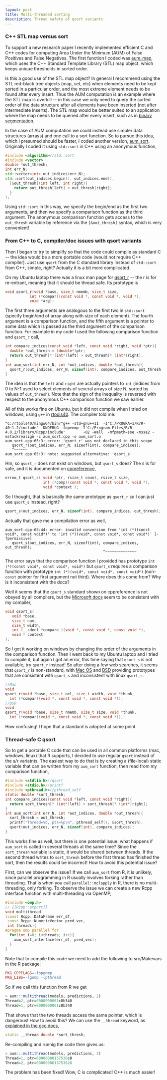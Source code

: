 ```yaml
---
layout: post
title: Multi-threaded sorting
description: Thread safety of qsort variants
---
```


### C++ STL map versus sort

To support a new research paper I recently implemented efficient C and
C++ codes for computing Area Under the Minimum (AUM) of False
Positives and False Negatives.  The first function I coded was
[aum_map](https://github.com/tdhock/aum/blob/main/src/aum_map.cpp),
which uses the C++ Standard Template Library (STL) map object, which
keeps unique thresholds in sorted order. 

Is this a good use of the STL map object? In general I recommend using
the STL red-black tree objects (map, set, etc) when elements need to
be kept sorted in a particular order, and the most extreme element
needs to be found after every insert. Thus the AUM computation is an
example where the STL map is overkill -- in this case we only need to
query the sorted order of the data structure after all elements have
been inserted (not after intermediate inserts). The STL map would be
better suited to an application where the map needs to be queried
after every insert, such as in [binary
segmentation](https://github.com/tdhock/binsegRcpp/blob/master/src/binseg_normal.cpp).

In the case of AUM computation we could instead use simpler data
structures (arrays) and one call to a sort function. So to pursue this
idea, which I presumed should be faster, I coded another version,
[aum_sort](https://github.com/tdhock/aum/blob/main/src/aum_sort.cpp).
Originally I coded it using `std::sort` in C++ using an anonymous
function,

```c++
#include <algorithm>//std::sort
#include <vector>
double *out_thresh;
int err_N;
std::vector<int> out_indices(err_N);
std::sort(out_indices.begin(), out_indices.end(),
  [&out_thresh](int left, int right){
    return out_thresh[left] < out_thresh[right];
  }
);
```

Using `std::sort` in this way, we specify the begin/end as the first
two arguments, and then we specify a comparison function as the third
argument. The anonymous comparison function gets access to the
`out_thresh` variable by reference via the `[&out_thresh]` syntax,
which is very convenient! 

### From C++ to C, compiler/doc issues with qsort variants

Then I began to try to simplify so that the code could compile as
standard C -- the idea would be a more portable code (would not
require C++ compiler). Just use `qsort` from the C standard library
instead of `std::sort` from C++, simple, right? Actually it is a bit
more complicated.

On my Ubuntu laptop there was a linux man page for
[qsort_r](https://linux.die.net/man/3/qsort_r) -- the r is for
re-entrant, meaning that it should be thread safe. Its prototype is

```c
void qsort_r(void *base, size_t nmemb, size_t size,
           int (*compar)(const void *, const void *, void *),
           void *arg);
```

The first three arguments are analogous to the first two in
`std::sort` (specify begin/end of array along with size of each
element). The fourth argument is a comparison function, and the fifth
argument is a pointer to some data which is passed as the third
argument of the comparison function. For example in my code I used the
following comparison function and `qsort_r` call,

```c
int compare_indices(const void *left, const void *right, void *ptr){
  double *out_thresh = (double*)ptr;
  return out_thresh[* (int*)left] > out_thresh[* (int*)right];
}
int aum_sort(int err_N, int *out_indices, double *out_thresh){
  qsort_r(out_indices, err_N, sizeof(int), compare_indices, out_thresh);
}
```

The idea is that the `left` and `right` are actually pointers to `int`
(indices from 0 to N-1 used to select elements of several arrays of
size N, sorted by values of `out_thresh`). Note that the sign of the
inequality is reversed with respect to the anonymous C++ comparison
function we saw earlier.

All of this works fine on Ubuntu, but it did not compile when I tried
on windows, using `g++` in
[rtools40](https://cran.r-project.org/bin/windows/Rtools/). The
compiler told me:

```compilation
"C:/rtools40/mingw64/bin/"g++ -std=gnu++11  -I"C:/PROGRA~1/R/R-40~1.2/include" -DNDEBUG -fopenmp -I'C:/Program Files/R/R-4.0.2/library/Rcpp/include'        -O2 -Wall  -mfpmath=sse -msse2 -mstackrealign -c aum_sort.cpp -o aum_sort.o
aum_sort.cpp:65:3: error: 'qsort_r' was not declared in this scope
   qsort_r(out_indices, err_N, sizeof(int), compare_indices);
   ^~~~~~~
aum_sort.cpp:65:3: note: suggested alternative: 'qsort_s'
```

Hm, so `qsort_r` does not exist on windows, but `qsort_s` does? The s
is for safe, and it is documented on
[cppreference](https://en.cppreference.com/w/c/algorithm/qsort),

```c
errno_t qsort_s( void *ptr, rsize_t count, rsize_t size,
                 int (*comp)(const void *, const void *, void *),
                 void *context );
```

So I thought, that is basically the same prototype as `qsort_r` so I
can just use `qsort_s` instead, right?

```c
qsort_s(out_indices, err_N, sizeof(int), compare_indices, out_thresh);
```

Actually that gave me a compilation error as well,

```compilation
aum_sort.cpp:65:44: error: invalid conversion from 'int (*)(const void*, const void*)' to 'int (*)(void*, const void*, const void*)' [-fpermissive]
   qsort_s(out_indices, err_N, sizeof(int), compare_indices, out_thresh);
                                            ^~~~~~~~~~~~~~~
```

The error says that the comparison function I provided has prototype
`int (*)(const void*, const void*, void*)` but `qsort_s` requires a
comparison function with prototype `int (*)(void*, const void*, const
 void*)` (non-`const` pointer for first argument not third). Where
 does this come from? Why is it inconsistent with the docs?
 
Well it seems that the `qsort_s` standard shown on cppreference is not
obeyed by all compilers, but the [Microsoft
docs](https://docs.microsoft.com/en-us/cpp/c-runtime-library/reference/qsort-s?view=msvc-160)
seem to be consistent with my compiler,

```c
void qsort_s(
   void *base,
   size_t num,
   size_t width,
   int (__cdecl *compare )(void *, const void *, const void *),
   void * context
);
```

So I got it working on windows by changing the order of the arguments
in the comparison function. Then I went back to my Ubuntu laptop and I
tried to compile it, but again I got an error, this time saying that
`qsort_s` is not available, try `qsort_r` instead! So after doing a
few web searches, it seems that `qsort_r` is non-standard, with [Mac
OS](https://developer.apple.com/library/archive/documentation/System/Conceptual/ManPages_iPhoneOS/man3/qsort_r.3.html)
and
[BSD](https://www.freebsd.org/cgi/man.cgi?query=qsort_r&apropos=0&sektion=3&manpath=FreeBSD+11-current&format=html)
providing prototypes that are consistent with `qsort_s` and
inconsistent with linux `qsort_r`:

```c
//Mac
void
qsort_r(void *base, size_t nel, size_t width, void *thunk,
  int (*compar)(void *, const void *, const void *));
//BSD
void
qsort_r(void *base, size_t nmemb, size_t size, void *thunk,
  int (*compar)(void *, const void *, const void *));
```

How confusing! I hope that a standard is adopted at some point.

### Thread-safe C qsort

So to get a portable C code that can be used in all common platforms
(mac, windows, linux) that R supports, I decided to use regular
`qsort` instead of the s/r variatnts. The easiest way to do that is by
creating a (file-local) static variable that can be written from my
`aum_sort` function, then read from my comparison function,

```c
#include <stdlib.h>//qsort
#include <stdio.h>//printf
#include <pthread.h>//pthread_self
static double *sort_thresh; 
int compare_indices(const void *left, const void *right){
  return sort_thresh[* (int*)left] > sort_thresh[* (int*)right];
}
int aum_sort(int err_N, int *out_indices, double *out_thresh){
  sort_thresh = out_thresh;
  printf("Thread=%d, ptr=%p\n", pthread_self(), &sort_thresh);
  qsort(out_indices, err_N, sizeof(int), compare_indices);
}
```

This works fine as well, but there is one potential issue: what
happens if `aum_sort` is called in several threads at the same time?
Since the `sort_thresh` variable is static, it would be shared between
threads. If the second thread writes to `sort_thresh` before the first
thread has finished the sort, then the results could be incorrect! How
to avoid this potential issue?

First, can we observe the issue? If we call `aum_sort` from R, it is
unlikely, since parallel programming in R usually involves forking
rather than threading. That is when you call `parallel::mclapply` in
R, there is no multi-threading, only forking. To observe the issue we
can create a new Rcpp interface function with multi-threading via
OpenMP,

```c++
#include <omp.h> 
// [[Rcpp::export]]
void multithread
(const Rcpp::DataFrame err_df,
 const Rcpp::NumericVector pred_vec,
 int threads){
#pragma omp parallel for
  for(int i=0; i<threads; i++){
    aum_sort_interface(err_df, pred_vec);
  }
}
```

Note that to compile this code we need to add the following to
src/Makevars in the R package:

```makefile
PKG_CPPFLAGS=-fopenmp
PKG_LIBS=-lgomp -lpthread
```

So if we call this function from R we get

```r
> aum:::multithread(models, predictions, 2)
Thread=2, ptr=0000000061c8b340
Thread=1, ptr=0000000061c8b340
```

That shows that the two threads access the same pointer, which is
dangerous! How to avoid this? We can use the `__thread` keyword, as
[explained in the gcc
docs](https://gcc.gnu.org/onlinedocs/gcc/Thread-Local.html),

```c++
static __thread double *sort_thresh;
```

Re-compiling and runnig the code then gives us:

```r
> aum:::multithread(models, predictions, 2)
Thread=1, ptr=00000000137536c8
Thread=2, ptr=0000000013753628
```

The problem has been fixed! Wow, C is complicated! C++ is much easier!
